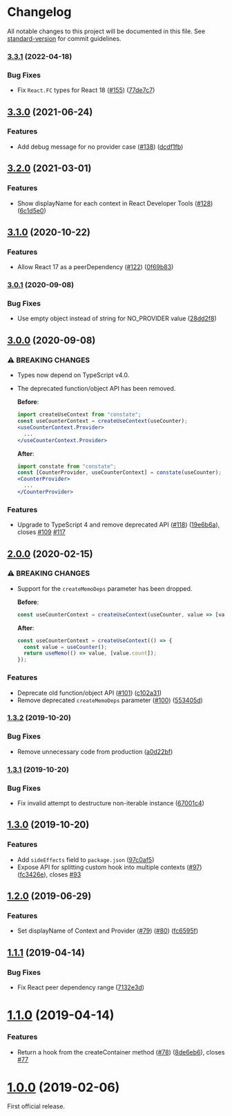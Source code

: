 # Changelog

All notable changes to this project will be documented in this file. See [standard-version](https://github.com/conventional-changelog/standard-version) for commit guidelines.

### [3.3.1](https://github.com/diegohaz/constate/compare/v3.3.0...v3.3.1) (2022-04-18)


### Bug Fixes

* Fix `React.FC` types for React 18 ([#155](https://github.com/diegohaz/constate/issues/155)) ([77de7c7](https://github.com/diegohaz/constate/commit/77de7c7c666545f92e2c4338096e39980dbadcff))

## [3.3.0](https://github.com/diegohaz/constate/compare/v3.2.0...v3.3.0) (2021-06-24)


### Features

* Add debug message for no provider case ([#138](https://github.com/diegohaz/constate/issues/138)) ([dcdf1fb](https://github.com/diegohaz/constate/commit/dcdf1fb62660a530f04eea5bfff3b6f3a9a45d84))

## [3.2.0](https://github.com/diegohaz/constate/compare/v3.1.0...v3.2.0) (2021-03-01)


### Features

* Show displayName for each context in React Developer Tools ([#128](https://github.com/diegohaz/constate/issues/128)) ([6c1d5e0](https://github.com/diegohaz/constate/commit/6c1d5e0f22d07c57e85c6784b00e27958596e51b))

## [3.1.0](https://github.com/diegohaz/constate/compare/v3.0.1...v3.1.0) (2020-10-22)


### Features

* Allow React 17 as a peerDependency ([#122](https://github.com/diegohaz/constate/issues/122)) ([0f69b83](https://github.com/diegohaz/constate/commit/0f69b8336a53a6ef8797795bc618dc3b884a189c))

### [3.0.1](https://github.com/diegohaz/constate/compare/v3.0.0...v3.0.1) (2020-09-08)


### Bug Fixes

* Use empty object instead of string for NO_PROVIDER value ([28dd2f8](https://github.com/diegohaz/constate/commit/28dd2f8c8c59e17bd0f025f7e5df08bf381c77c9))

## [3.0.0](https://github.com/diegohaz/constate/compare/v2.0.0...v3.0.0) (2020-09-08)


### ⚠ BREAKING CHANGES

* Types now depend on TypeScript v4.0.
* The deprecated function/object API has been removed.

  **Before**:
  ```jsx
  import createUseContext from "constate";
  const useCounterContext = createUseContext(useCounter);
  <useCounterContext.Provider>
    ...
  </useCounterContext.Provider>
  ```

  **After**:
  ```jsx
  import constate from "constate";
  const [CounterProvider, useCounterContext] = constate(useCounter);
  <CounterProvider>
    ...
  </CounterProvider>
  ```

### Features

* Upgrade to TypeScript 4 and remove deprecated API ([#118](https://github.com/diegohaz/constate/issues/118)) ([19e6b6a](https://github.com/diegohaz/constate/commit/19e6b6a0645b61e6163be5ad80a789cb3aa2a40d)), closes [#109](https://github.com/diegohaz/constate/issues/109) [#117](https://github.com/diegohaz/constate/issues/117)

## [2.0.0](https://github.com/diegohaz/constate/compare/v1.3.2...v2.0.0) (2020-02-15)


### ⚠ BREAKING CHANGES

* Support for the `createMemoDeps` parameter has been dropped.

  **Before**:
  ```jsx
  const useCounterContext = createUseContext(useCounter, value => [value.count]);
  ```

  **After**:
  ```jsx
  const useCounterContext = createUseContext(() => {
    const value = useCounter();
    return useMemo(() => value, [value.count]);
  });
  ```

### Features

* Deprecate old function/object API ([#101](https://github.com/diegohaz/constate/issues/101)) ([c102a31](https://github.com/diegohaz/constate/commit/c102a31d00b23026256f09bbede11488e04f6dc2))
* Remove deprecated `createMemoDeps` parameter ([#100](https://github.com/diegohaz/constate/issues/100)) ([553405d](https://github.com/diegohaz/constate/commit/553405df07144cde2009a9e2590012cd1fee548f))

### [1.3.2](https://github.com/diegohaz/constate/compare/v1.3.1...v1.3.2) (2019-10-20)


### Bug Fixes

* Remove unnecessary code from production ([a0d22bf](https://github.com/diegohaz/constate/commit/a0d22bfebc409dbea081c13ac61a84ca2022bc0b))

### [1.3.1](https://github.com/diegohaz/constate/compare/v1.3.0...v1.3.1) (2019-10-20)


### Bug Fixes

* Fix invalid attempt to destructure non-iterable instance ([67001c4](https://github.com/diegohaz/constate/commit/67001c46f981ce378538136b0dcb9f9864d54c10))

## [1.3.0](https://github.com/diegohaz/constate/compare/v1.2.0...v1.3.0) (2019-10-20)


### Features

* Add `sideEffects` field to `package.json` ([97c0af5](https://github.com/diegohaz/constate/commit/97c0af5b60d102471ec91690172c3bb57d386c2c))
* Expose API for splitting custom hook into multiple contexts ([#97](https://github.com/diegohaz/constate/issues/97)) ([fc3426e](https://github.com/diegohaz/constate/commit/fc3426ed2a9e5f7c05b2a069efb00c6b4d4e76cd)), closes [#93](https://github.com/diegohaz/constate/issues/93)



## [1.2.0](https://github.com/diegohaz/constate/compare/v1.1.1...v1.2.0) (2019-06-29)


### Features

* Set displayName of Context and Provider ([#79](https://github.com/diegohaz/constate/issues/79)) ([#80](https://github.com/diegohaz/constate/issues/80)) ([fc6595f](https://github.com/diegohaz/constate/commit/fc6595f))



## [1.1.1](https://github.com/diegohaz/constate/compare/v1.1.0...v1.1.1) (2019-04-14)


### Bug Fixes

* Fix React peer dependency range ([7132e3d](https://github.com/diegohaz/constate/commit/7132e3d))



# [1.1.0](https://github.com/diegohaz/constate/compare/v1.0.0...v1.1.0) (2019-04-14)


### Features

* Return a hook from the createContainer method ([#78](https://github.com/diegohaz/constate/issues/78)) ([8de6eb6](https://github.com/diegohaz/constate/commit/8de6eb6)), closes [#77](https://github.com/diegohaz/constate/issues/77)



# [1.0.0](https://github.com/diegohaz/constate/compare/v0.9.0...v1.0.0) (2019-02-06)

First official release.
